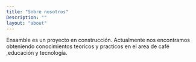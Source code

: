 ```yaml
---
title: "Sobre nosotros"
Description: ""
layout: "about"
---
```

Ensamble es un proyecto en construcción. Actualmente nos encontramos obteniendo conocimientos teoricos y practicos en el area de café ,educación y tecnología. 

